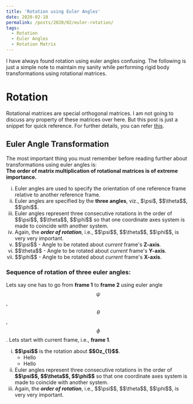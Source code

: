 ```yaml
---
title: 'Rotation using Euler Angles'
date: 2020-02-10
permalink: /posts/2020/02/euler-rotation/
tags:
  - Rotation
  - Euler Angles
  - Rotation Matrix
---
```


I have always found rotation using euler angles confusing. The following is just a simple note to maintain my sanity while performing rigid body transformations using rotational matrices.

# Rotation

Rotational matrices are special orthogonal matrices. I am not going to discuss any property of these matrices over here. But this post is just a snippet for quick reference. For further details, you can refer [this](https://en.wikipedia.org/wiki/Rotation_matrix).

## Euler Angle Transformation
The most important thing you must remember before reading further about transformations using euler angles is:  
**The order of matrix multiplication of rotational matrices is of extreme importance.**


<ol type="i">
  <li>Euler angles are used to specify the orientation of one reference frame relative to another reference frame.</li>
  <li>Euler angles are specified by the <b>three angles</b>, viz., $\psi$, $$\theta$$, $$\phi$$.</li>
  <li>Euler angles represent three consecutive rotations in the order of $$\psi$$, $$\theta$$, $$\phi$$ so that one coordinate axes system is made to coincide with another system.</li>
  <li>Again, the <b><i>order of rotation</i></b>, i.e., $$\psi$$, $$\theta$$, $$\phi$$, is very very important.</li>
  <li>$$\psi$$ - Angle to be rotated about <i>current</i> frame's <b>Z-axis</b>.</li>
  <li>$$\theta$$ - Angle to be rotated about <i>current</i> frame's <b>Y-axis</b>.</li>
  <li>$$\phi$$ - Angle to be rotated about <i>current</i> frame's <b>X-axis</b>.</li>
</ol>


### Sequence of rotation of three euler angles:
Lets say one has to go from **frame 1** to **frame 2** using euler angle $$\psi$$, $$\theta$$, $$\phi$$. Lets start with current frame, i.e., **frame 1**.
<ol type="i">
  <li><b>$$\psi$$</b> is the rotation about <b>$$Oz_{1}$$</b>.
    <ul>
      <li>Hello</li>
      <li>Hello</li>
    </ul>
  </li>
  <li>Euler angles represent three consecutive rotations in the order of <equation-inline><b>$$\psi$$, $$\theta$$, $$\phi$$</b></equation-inline> so that one coordinate axes system is made to coincide with another system.</li>
  <li>Again, the <b><i>order of rotation</i></b>, i.e., $$\psi$$, $$\theta$$, $$\phi$$, is very very important.</li>
</ol>

